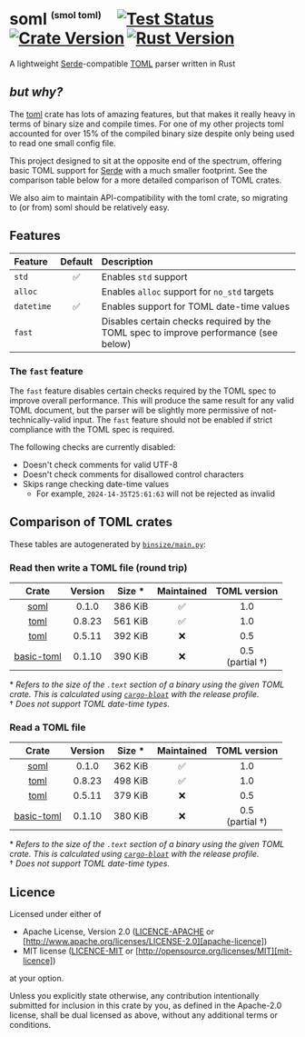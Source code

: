 # soml <sup><sub><sup>(smol toml)</sup></sub></sup>&emsp;[![Test Status]][actions]&thinsp;[![Crate Version]][crates]&thinsp;[![Rust Version]][crates]

[test status]: https://img.shields.io/github/actions/workflow/status/staticintlucas/soml/ci.yml?branch=main&label=tests&style=flat-square
[crate version]: https://img.shields.io/crates/v/soml?style=flat-square
[rust version]: https://img.shields.io/crates/msrv/soml?style=flat-square

[actions]: https://github.com/staticintlucas/soml/actions?query=branch%3Amain
[crates]: https://crates.io/crates/soml

<!-- cargo-rdme start -->

A lightweight [Serde]-compatible [TOML][toml-lang] parser written in Rust

## *but why?*

The [toml][toml-rs] crate has lots of amazing features, but that makes it really heavy in terms of binary size and compile times.
For one of my other projects toml accounted for over 15% of the compiled binary size despite only being used to read one small config file.

This project designed to sit at the opposite end of the spectrum, offering basic TOML support for [Serde] with a much smaller footprint.
See the comparison table below for a more detailed comparison of TOML crates.

We also aim to maintain API-compatibility with the toml crate, so migrating to (or from) soml should be relatively easy.

[serde]: https://serde.rs/
[toml-lang]: https://toml.io/
[toml-rs]: https://github.com/toml-lang/toml

## Features

Feature    | Default | Description
:----------|:-------:|:----------------------------------------------
`std`      |    ✅    | Enables `std` support
`alloc`    |         | Enables `alloc` support for `no_std` targets
`datetime` |    ✅    | Enables support for TOML date-time values
`fast`     |         | Disables certain checks required by the TOML spec to improve performance (see below)

### The `fast` feature

The `fast` feature disables certain checks required by the TOML spec to improve overall performance.
This will produce the same result for any valid TOML document, but the parser will be slightly more permissive of not-technically-valid input.
The `fast` feature should not be enabled if strict compliance with the TOML spec is required.

The following checks are currently disabled:

- Doesn't check comments for valid UTF-8
- Doesn't check comments for disallowed control characters
- Skips range checking date-time values
  - For example, `2024-14-35T25:61:63` will not be rejected as invalid

<!-- binsize start -->

## Comparison of TOML crates

These tables are autogenerated by [`binsize/main.py`][binsize/main.py]:

### Read then write a TOML file (round trip)

|    Crate     | Version | Size &ast; | Maintained |    TOML version    |
|:------------:|:-------:|:----------:|:----------:|:------------------:|
|    [soml]    |  0.1.0  |  386 KiB   |     ✅      |        1.0         |
|    [toml]    |  0.8.23 |  561 KiB   |     ✅      |        1.0         |
|    [toml]    |  0.5.11 |  392 KiB   |     ❌      |        0.5         |
| [basic-toml] |  0.1.10 |  390 KiB   |     ❌      | 0.5<br>(partial †) |

&ast; *Refers to the size of the `.text` section of a binary using the given TOML crate.
This is calculated using [`cargo-bloat`][cargo-bloat] with the release profile.* \
† *Does not support TOML date-time types.*

### Read a TOML file

|    Crate     | Version | Size &ast; | Maintained |    TOML version    |
|:------------:|:-------:|:----------:|:----------:|:------------------:|
|    [soml]    |  0.1.0  |  362 KiB   |     ✅      |        1.0         |
|    [toml]    |  0.8.23 |  498 KiB   |     ✅      |        1.0         |
|    [toml]    |  0.5.11 |  379 KiB   |     ❌      |        0.5         |
| [basic-toml] |  0.1.10 |  380 KiB   |     ❌      | 0.5<br>(partial †) |

&ast; *Refers to the size of the `.text` section of a binary using the given TOML crate.
This is calculated using [`cargo-bloat`][cargo-bloat] with the release profile.* \
† *Does not support TOML date-time types.*

[binsize/main.py]: https://github.com/staticintlucas/soml/blob/main/binsize/main.py
[cargo-bloat]: https://crates.io/crates/cargo-bloat
[soml]: https://crates.io/crates/soml
[toml]: https://crates.io/crates/toml
[basic-toml]: https://crates.io/crates/basic-toml

<!-- binsize end -->

<!-- cargo-rdme end -->

## Licence

Licensed under either of

* Apache License, Version 2.0 ([LICENCE-APACHE](LICENCE-APACHE) or [http://www.apache.org/licenses/LICENSE-2.0][apache-licence])
* MIT license ([LICENCE-MIT](LICENCE-MIT) or [http://opensource.org/licenses/MIT][mit-licence])

at your option.

Unless you explicitly state otherwise, any contribution intentionally submitted for inclusion in
this crate by you, as defined in the Apache-2.0 license, shall be dual licensed as above, without
any additional terms or conditions.

[apache-licence]: http://www.apache.org/licenses/LICENSE-2.0
[mit-licence]: http://opensource.org/licenses/MIT
